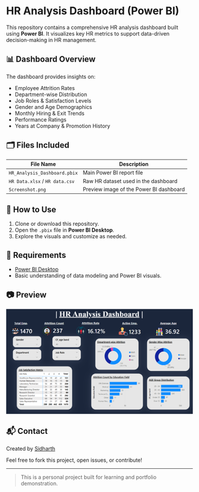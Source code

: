 # HR Analysis Dashboard (Power BI)

This repository contains a comprehensive HR analysis dashboard built using **Power BI**. It visualizes key HR metrics to support data-driven decision-making in HR management.

## 📊 Dashboard Overview

The dashboard provides insights on:

- Employee Attrition Rates
- Department-wise Distribution
- Job Roles & Satisfaction Levels
- Gender and Age Demographics
- Monthly Hiring & Exit Trends
- Performance Ratings
- Years at Company & Promotion History

## 🗂️ Files Included

| File Name                          | Description                                  |
|-----------------------------------|----------------------------------------------|
| `HR_Analysis_Dashboard.pbix`      | Main Power BI report file                    |
| `HR Data.xlsx` / `HR data.csv`    | Raw HR dataset used in the dashboard         |
| `Screenshot.png`                  | Preview image of the Power BI dashboard      |

## 🚀 How to Use

1. Clone or download this repository.
2. Open the `.pbix` file in **Power BI Desktop**.
3. Explore the visuals and customize as needed.

## 📌 Requirements

- [Power BI Desktop](https://powerbi.microsoft.com/desktop/)
- Basic understanding of data modeling and Power BI visuals.

## 📷 Preview

![Dashboard Preview](Screenshot%202025-06-17%20235103.png)

## 📬 Contact

Created by [Sidharth](https://github.com/sidharth7987)

Feel free to fork this project, open issues, or contribute!

---

> This is a personal project built for learning and portfolio demonstration.
